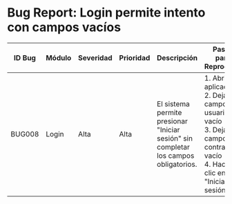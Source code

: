 # Bug Report: Login permite intento con campos vacíos

| ID Bug | Módulo | Severidad | Prioridad | Descripción | Pasos para Reproducir | Datos de Prueba | Resultado Esperado | Resultado Obtenido | Estado |
|--------|--------|-----------|-----------|-------------|------------------------|-----------------|--------------------|--------------------|--------|
| BUG008 | Login  | Alta      | Alta      | El sistema permite presionar "Iniciar sesión" sin completar los campos obligatorios. | 1. Abrir la aplicación <br> 2. Dejar campo usuario vacío <br> 3. Dejar campo contraseña vacío <br> 4. Hacer clic en "Iniciar sesión" | Usuario: *(vacío)* <br> Contraseña: *(vacío)* | El sistema debe rechazar el intento y mostrar mensaje: **"Los campos no pueden estar vacíos"** | El sistema permite procesar el intento sin mostrar mensaje de validación | Abierto |

